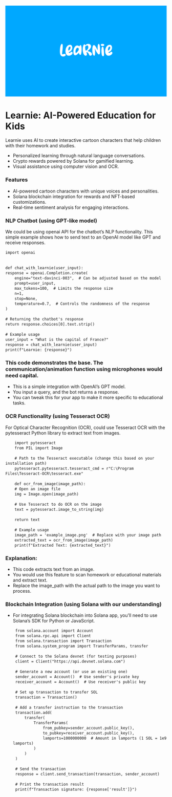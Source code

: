 ![Learnie Logo](https://github.com/ArdaHayat/Learnie-AI-Education-App/raw/d0619ac613b7e05d587ee7857cdb39bc74822d27/Logo.png)

# Learnie: AI-Powered Education for Kids
Learnie uses AI to create interactive cartoon characters that help children with their homework and studies. 
- Personalized learning through natural language conversations.
- Crypto rewards powered by Solana for gamified learning.
- Visual assistance using computer vision and OCR.

### Features
- AI-powered cartoon characters with unique voices and personalities.
- Solana blockchain integration for rewards and NFT-based customizations.
- Real-time sentiment analysis for engaging interactions.


### NLP Chatbot (using GPT-like model)
We could be using openai API for the chatbot’s NLP functionality. This simple example shows how to send text to an OpenAI model like GPT and receive responses.

    import openai


    def chat_with_learnie(user_input):
    response = openai.Completion.create(
        engine="text-davinci-003",  # Can be adjusted based on the model
        prompt=user_input,
        max_tokens=100,  # Limits the response size
        n=1,
        stop=None,
        temperature=0.7,  # Controls the randomness of the response
    )

    # Returning the chatbot's response
    return response.choices[0].text.strip()

    # Example usage
    user_input = "What is the capital of France?"
    response = chat_with_learnie(user_input)
    print(f"Learnie: {response}")

### This code demonstrates the base. The communication/animation function using microphones would need capital.
 - This is a simple integration with OpenAI’s GPT model.
 - You input a query, and the bot returns a response.
 - You can tweak this for your app to make it more specific to educational tasks.



### OCR Functionality (using Tesseract OCR)
For Optical Character Recognition (OCR), could use Tesseract OCR with the pytesseract Python library to extract text from images.

        import pytesseract
        from PIL import Image

        # Path to the Tesseract executable (change this based on your installation path)
        pytesseract.pytesseract.tesseract_cmd = r"C:\Program Files\Tesseract-OCR\tesseract.exe"

        def ocr_from_image(image_path):
        # Open an image file
        img = Image.open(image_path)
        
        # Use Tesseract to do OCR on the image
        text = pytesseract.image_to_string(img)
    
        return text

        # Example usage
        image_path = 'example_image.png'  # Replace with your image path
        extracted_text = ocr_from_image(image_path)
        print(f"Extracted Text: {extracted_text}")

### Explanation:

 - This code extracts text from an image.
 - You would use this feature to scan homework or educational materials and extract text.
 - Replace the image_path with the actual path to the image you want to process.


### Blockchain Integration (using Solana with our understanding)
 - For integrating Solana blockchain into Solana app, you'll need to use Solana’s SDK for Python or JavaScript.


        from solana.account import Account
        from solana.rpc.api import Client
        from solana.transaction import Transaction
        from solana.system_program import TransferParams, transfer

        # Connect to the Solana devnet (for testing purposes)
        client = Client("https://api.devnet.solana.com")

        # Generate a new account (or use an existing one)
        sender_account = Account()  # Use sender's private key
        receiver_account = Account()  # Use receiver's public key

        # Set up transaction to transfer SOL
        transaction = Transaction()

        # Add a transfer instruction to the transaction
        transaction.add(
            transfer(
                TransferParams(
                    from_pubkey=sender_account.public_key(),
                    to_pubkey=receiver_account.public_key(),
                    lamports=1000000000  # Amount in lamports (1 SOL = 1e9 lamports)
                )
            )
        )

        # Send the transaction
        response = client.send_transaction(transaction, sender_account)

        # Print the transaction result
        print(f"Transaction signature: {response['result']}")
   

